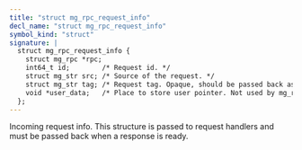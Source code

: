 ```yaml
---
title: "struct mg_rpc_request_info"
decl_name: "struct mg_rpc_request_info"
symbol_kind: "struct"
signature: |
  struct mg_rpc_request_info {
    struct mg_rpc *rpc;
    int64_t id;        /* Request id. */
    struct mg_str src; /* Source of the request. */
    struct mg_str tag; /* Request tag. Opaque, should be passed back as is. */
    void *user_data;   /* Place to store user pointer. Not used by mg_rpc. */
  };
---
```


Incoming request info.
This structure is passed to request handlers and must be passed back
when a response is ready. 

